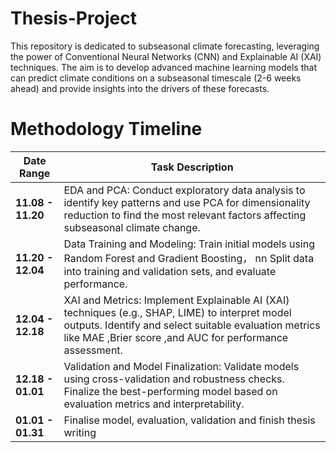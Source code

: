 # Thesis-Project
This repository is dedicated to subseasonal climate forecasting, leveraging the power of Conventional Neural Networks (CNN) and Explainable AI (XAI) techniques. The aim is to develop advanced machine learning models that can predict climate conditions on a subseasonal timescale (2-6 weeks ahead) and provide insights into the drivers of these forecasts.


# Methodology Timeline

| **Date Range**   | **Task Description**                                                                                      |
|------------------|----------------------------------------------------------------------------------------------------------|
| **11.08 - 11.20** | EDA and PCA: Conduct exploratory data analysis to identify key patterns and use PCA for dimensionality reduction to find the most relevant factors affecting subseasonal climate change. |
| **11.20 - 12.04** | Data Training and Modeling: Train initial models using Random Forest and Gradient Boosting， nn Split data into training and validation sets, and evaluate performance. |
| **12.04 - 12.18** | XAI and Metrics: Implement Explainable AI (XAI) techniques (e.g., SHAP, LIME) to interpret model outputs. Identify and select suitable evaluation metrics like MAE ,Brier score ,and AUC for performance assessment. |
| **12.18 - 01.01** | Validation and Model Finalization: Validate models using cross-validation and robustness checks. Finalize the best-performing model based on evaluation metrics and interpretability. |
| **01.01 - 01.31** | Finalise model, evaluation, validation and finish thesis writing                                               |
